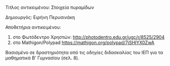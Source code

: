 Τίτλος αντικειμένου: Στοιχεία πυραμίδων

Δημιουργός: Ειρήνη Περυσινάκη

Αποθετήρια αντικειμένου:
1. στο Φωτόδεντρο Χρηστών: http://photodentro.edu.gr/ugc/r/8525/2904
2. στο Mathigon/Polypad https://mathigon.org/polypad/7jSHlYX0ZwA

Βασισμένο σε δραστηριότητα από τις οδηγίες διδασκαλίας του ΙΕΠ για τα μαθηματικά Β' Γυμνασίου (σελ. 8).
